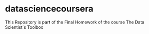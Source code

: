 # datasciencecoursera
This Repository is part of the Final Homework of the course The Data Scientist´s Toolbox
